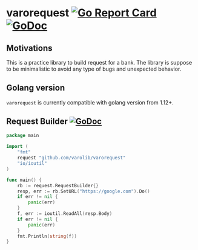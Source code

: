 # varorequest [![Go Report Card](https://goreportcard.com/badge/github.com/varolib/varorequest)](https://goreportcard.com/report/github.com/varolib/varorequest) [![GoDoc](https://godoc.org/github.com/varolib/varorequest?status.svg)](https://godoc.org/github.com/varolib/varorequest)

## Motivations

This is a practice library to build request for a bank. The library is suppose to be minimalistic to avoid any type of bugs and unexpected behavior. 

## Golang version

`varorequest` is currently compatible with golang version from 1.12+.

## Request Builder [![GoDoc](https://godoc.org/github.com/varolib/varorequest/examples/?main.go)](https://godoc.org/github.com/varolib/varorequest#ReqBuilder)
```go
package main
  
import (
    "fmt"
    request "github.com/varolib/varorequest"
    "io/ioutil"
)

func main() {
    rb := request.RequestBuilder{}
    resp, err := rb.SetURL("https://google.com").Do()
    if err != nil {
        panic(err)
    }
    f, err := ioutil.ReadAll(resp.Body)
    if err != nil {
        panic(err)
    }
    fmt.Println(string(f))
}
```
